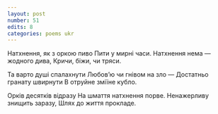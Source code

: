 ```yaml
---
layout: post
number: 51
edits: 8
categories: poems ukr
---
```


Натхнення, як з оркою пиво 
Пити у мирні часи.
Натхнення нема — жодного дива,
Кричи, біжи, чи тряси.

Та варто душі спалахнути 
Любов’ю чи гнівом на зло —
Достатньо гранату швирнути
В отруйне зміїне кубло.

Орків десятків відразу 
На шмаття натхнення порве.
Ненажерливу знищить заразу,
Шлях до життя прокладе.
